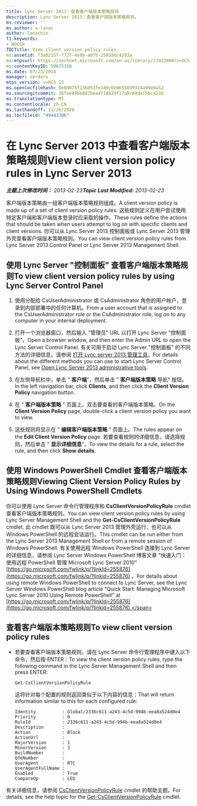 ```yaml
---
title: Lync Server 2013：查看客户端版本策略规则
description: Lync Server 2013：查看客户端版本策略规则。
ms.reviewer: ''
ms.author: v-lanac
author: lanachin
f1.keywords:
- NOCSH
TOCTitle: View client version policy rules
ms:assetid: f3a0215f-f72f-4e9b-a07b-25858dc4203a
ms:mtpsurl: https://technet.microsoft.com/en-us/library/JJ923060(v=OCS.15)
ms:contentKeyID: 50675350
ms.date: 07/23/2014
manager: serdars
mtps_version: v=OCS.15
ms.openlocfilehash: 0e04075f136d53fe149c6b0655699324a99e0a52
ms.sourcegitcommit: 36fee89bb887bea4f18b19f17a8c69daf5bc423d
ms.translationtype: MT
ms.contentlocale: zh-CN
ms.lasthandoff: 11/26/2020
ms.locfileid: "49443396"
---
```

# <a name="view-client-version-policy-rules-in-lync-server-2013"></a><span data-ttu-id="527f2-103">在 Lync Server 2013 中查看客户端版本策略规则</span><span class="sxs-lookup"><span data-stu-id="527f2-103">View client version policy rules in Lync Server 2013</span></span>

<div data-xmlns="http://www.w3.org/1999/xhtml">

<div class="topic" data-xmlns="http://www.w3.org/1999/xhtml" data-msxsl="urn:schemas-microsoft-com:xslt" data-cs="https://msdn.microsoft.com/">

<div data-asp="https://msdn2.microsoft.com/asp">



</div>

<div id="mainSection">

<div id="mainBody"><span data-ttu-id="527f2-104">

<span> </span></span><span class="sxs-lookup"><span data-stu-id="527f2-104">

<span> </span></span></span>

<span data-ttu-id="527f2-105">_**主题上次修改时间：** 2013-02-23_</span><span class="sxs-lookup"><span data-stu-id="527f2-105">_**Topic Last Modified:** 2013-02-23_</span></span>

<span data-ttu-id="527f2-106">客户端版本策略由一组客户端版本策略规则组成。</span><span class="sxs-lookup"><span data-stu-id="527f2-106">A client version policy is made up of a set of client version policy rules.</span></span> <span data-ttu-id="527f2-107">这些规则定义在用户尝试使用特定客户端和客户端版本登录时应采取的操作。</span><span class="sxs-lookup"><span data-stu-id="527f2-107">These rules define the actions that should be taken when users attempt to log on with specific clients and client versions.</span></span> <span data-ttu-id="527f2-108">你可以从 Lync Server 2013 控制面板或 Lync Server 2013 管理外壳查看客户端版本策略规则。</span><span class="sxs-lookup"><span data-stu-id="527f2-108">You can view client version policy rules from Lync Server 2013 Control Panel or Lync Server 2013 Management Shell.</span></span>

<div>

## <a name="to-view-client-version-policy-rules-by-using-lync-server-control-panel"></a><span data-ttu-id="527f2-109">使用 Lync Server "控制面板" 查看客户端版本策略规则</span><span class="sxs-lookup"><span data-stu-id="527f2-109">To view client version policy rules by using Lync Server Control Panel</span></span>

1.  <span data-ttu-id="527f2-110">使用分配给 CsUserAdministrator 或 CsAdministrator 角色的用户帐户，登录到内部部署中的任何计算机。</span><span class="sxs-lookup"><span data-stu-id="527f2-110">From a user account that is assigned to the CsUserAdministrator role or the CsAdministrator role, log on to any computer in your internal deployment.</span></span>

2.  <span data-ttu-id="527f2-111">打开一个浏览器窗口，然后输入 "管理员" URL 以打开 Lync Server "控制面板"。</span><span class="sxs-lookup"><span data-stu-id="527f2-111">Open a browser window, and then enter the Admin URL to open the Lync Server Control Panel.</span></span> <span data-ttu-id="527f2-112">有关可用于启动 Lync Server "控制面板" 的不同方法的详细信息，请参阅 [打开 Lync server 2013 管理工具](lync-server-2013-open-lync-server-administrative-tools.md)。</span><span class="sxs-lookup"><span data-stu-id="527f2-112">For details about the different methods you can use to start Lync Server Control Panel, see [Open Lync Server 2013 administrative tools](lync-server-2013-open-lync-server-administrative-tools.md).</span></span>

3.  <span data-ttu-id="527f2-113">在左侧导航栏中，单击 " **客户端**"，然后单击 " **客户端版本策略** 导航" 按钮。</span><span class="sxs-lookup"><span data-stu-id="527f2-113">In the left navigation bar, click **Clients**, and then click the **Client Version Policy** navigation button.</span></span>

4.  <span data-ttu-id="527f2-114">在 " **客户端版本策略** " 页面上，双击要查看的客户端版本策略。</span><span class="sxs-lookup"><span data-stu-id="527f2-114">On the **Client Version Policy** page, double-click a client version policy you want to view.</span></span>

5.  <span data-ttu-id="527f2-115">这些规则将显示在 " **编辑客户端版本策略** " 页面上。</span><span class="sxs-lookup"><span data-stu-id="527f2-115">The rules appear on the **Edit Client Version Policy** page.</span></span> <span data-ttu-id="527f2-116">若要查看规则的详细信息，请选择规则，然后单击 " **显示详细信息**"。</span><span class="sxs-lookup"><span data-stu-id="527f2-116">To view the details for a rule, select the rule, and then click **Show details**.</span></span>

</div>

<div>

## <a name="viewing-client-version-policy-rules-by-using-windows-powershell-cmdlets"></a><span data-ttu-id="527f2-117">使用 Windows PowerShell Cmdlet 查看客户端版本策略规则</span><span class="sxs-lookup"><span data-stu-id="527f2-117">Viewing Client Version Policy Rules by Using Windows PowerShell Cmdlets</span></span>

<span data-ttu-id="527f2-118">你可以使用 Lync Server 命令行管理程序和 **CsClientVersionPolicyRule** cmdlet 查看客户端版本策略规则。</span><span class="sxs-lookup"><span data-stu-id="527f2-118">You can view client version policy rules by using Lync Server Management Shell and the **Get-CsClientVersionPolicyRule** cmdlet.</span></span> <span data-ttu-id="527f2-119">此 cmdlet 既可以从 Lync Server 2013 管理外壳运行，也可以从 Windows PowerShell 的远程会话运行。</span><span class="sxs-lookup"><span data-stu-id="527f2-119">This cmdlet can be run either from the Lync Server 2013 Management Shell or from a remote session of Windows PowerShell.</span></span> <span data-ttu-id="527f2-120">有关使用远程 Windows PowerShell 连接到 Lync Server 的详细信息，请参阅 Lync Server Windows PowerShell 博客文章 "快速入门：使用远程 PowerShell 管理 Microsoft Lync Server 2010" [https://go.microsoft.com/fwlink/p/?linkId=255876](https://go.microsoft.com/fwlink/p/?linkid=255876) 。</span><span class="sxs-lookup"><span data-stu-id="527f2-120">For details about using remote Windows PowerShell to connect to Lync Server, see the Lync Server Windows PowerShell blog article "Quick Start: Managing Microsoft Lync Server 2010 Using Remote PowerShell" at [https://go.microsoft.com/fwlink/p/?linkId=255876](https://go.microsoft.com/fwlink/p/?linkid=255876).</span></span>

<div>

## <a name="to-view-client-version-policy-rules"></a><span data-ttu-id="527f2-121">查看客户端版本策略规则</span><span class="sxs-lookup"><span data-stu-id="527f2-121">To view client version policy rules</span></span>

  - <span data-ttu-id="527f2-122">若要查看客户端版本策略规则，请在 Lync Server 命令行管理程序中键入以下命令，然后按 ENTER：</span><span class="sxs-lookup"><span data-stu-id="527f2-122">To view the client version policy rules, type the following command in the Lync Server Management Shell and then press ENTER:</span></span>
    
        Get-CsClientVersionPolicyRule
    
    <span data-ttu-id="527f2-123">这将针对每个配置的规则返回类似于以下内容的信息：</span><span class="sxs-lookup"><span data-stu-id="527f2-123">That will return information similar to this for each configured rule:</span></span>
    
        Identity          : Global/2336c611-a243-4c5d-994b-eea8a524d0e4
        Priority          : 0
        RuleId            : 2336c611-a243-4c5d-994b-eea8a524d0e4
        Description       :
        Action            : Block
        ActionUrl         :
        MajorVersion      : 1
        MinorVersion      : 3
        BuildNumber       :
        QfeNumber         :
        UserAgent         : RTC
        UserAgentFullName :
        Enabled           : True
        CompareOp         : LEQ

</div>

<span data-ttu-id="527f2-124">有关详细信息，请参阅 [CsClientVersionPolicyRule](https://docs.microsoft.com/powershell/module/skype/Get-CsClientVersionPolicyRule) cmdlet 的帮助主题。</span><span class="sxs-lookup"><span data-stu-id="527f2-124">For details, see the help topic for the [Get-CsClientVersionPolicyRule](https://docs.microsoft.com/powershell/module/skype/Get-CsClientVersionPolicyRule) cmdlet.</span></span>

<span data-ttu-id="527f2-125"></div>

</div>

<span> </span>

</div>

</div>

</span><span class="sxs-lookup"><span data-stu-id="527f2-125"></div>

</div>

<span> </span>

</div>

</div>

</span></span></div>

